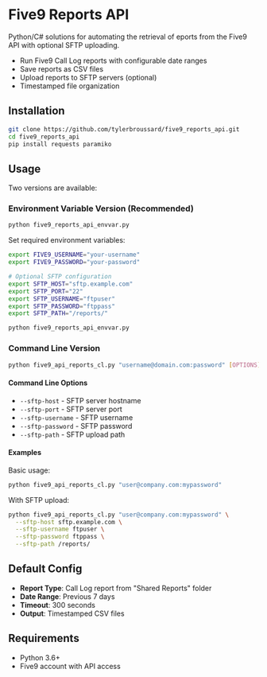 # Five9 Reports API

Python/C# solutions for automating the retrieval of eports from the Five9 API with optional SFTP uploading.

- Run Five9 Call Log reports with configurable date ranges
- Save reports as CSV files
- Upload reports to SFTP servers (optional)
- Timestamped file organization

## Installation

```bash
git clone https://github.com/tylerbroussard/five9_reports_api.git
cd five9_reports_api
pip install requests paramiko
```

## Usage

Two versions are available:

### Environment Variable Version (Recommended)
```bash
python five9_reports_api_envvar.py
```

Set required environment variables:
```bash
export FIVE9_USERNAME="your-username"
export FIVE9_PASSWORD="your-password"

# Optional SFTP configuration
export SFTP_HOST="sftp.example.com"
export SFTP_PORT="22"
export SFTP_USERNAME="ftpuser"
export SFTP_PASSWORD="ftppass"
export SFTP_PATH="/reports/"

python five9_reports_api_envvar.py
```

### Command Line Version
```bash
python five9_api_reports_cl.py "username@domain.com:password" [OPTIONS]
```

#### Command Line Options
- `--sftp-host` - SFTP server hostname
- `--sftp-port` - SFTP server port  
- `--sftp-username` - SFTP username
- `--sftp-password` - SFTP password
- `--sftp-path` - SFTP upload path

#### Examples

Basic usage:
```bash
python five9_api_reports_cl.py "user@company.com:mypassword"
```

With SFTP upload:
```bash
python five9_api_reports_cl.py "user@company.com:mypassword" \
  --sftp-host sftp.example.com \
  --sftp-username ftpuser \
  --sftp-password ftppass \
  --sftp-path /reports/
```

## Default Config

- **Report Type**: Call Log report from "Shared Reports" folder
- **Date Range**: Previous 7 days
- **Timeout**: 300 seconds
- **Output**: Timestamped CSV files

## Requirements

- Python 3.6+
- Five9 account with API access
